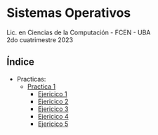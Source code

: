 # Sistemas Operativos

Lic. en Ciencias de la Computación - FCEN - UBA\
2do cuatrimestre 2023

## Índice
- Practicas:
    - [Practica 1](practicas/practica_1/practica1.pdf)
        - [Ejericico 1](practicas/practica_1/Ej_01.txt)
        - [Ejericico 2](practicas/practica_1/Ej_02.txt)
        - [Ejericico 3](practicas/practica_1/Ej_03.txt)
        - [Ejericico 4](practicas/practica_1/Ej_04.txt)
        - [Ejericico 5](practicas/practica_1/Ej_05.c)